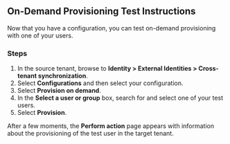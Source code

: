 ## On-Demand Provisioning Test Instructions

Now that you have a configuration, you can test on-demand provisioning with one of your users.

### Steps

1. In the source tenant, browse to **Identity > External Identities > Cross-tenant synchronization**.
2. Select **Configurations** and then select your configuration.
3. Select **Provision on demand**.
4. In the **Select a user or group** box, search for and select one of your test users.
5. Select **Provision**.

After a few moments, the **Perform action** page appears with information about the provisioning of the test user in the target tenant.
